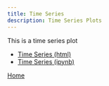 ```yaml
---
title: Time Series
description: Time Series Plots
---
```


This is a time series plot
- [Time Series (html)](M3.GitHubTimeSeriesNotebook.html)
- [Time Series (ipynb)](M3.GitHubTimeSeriesNotebook.ipynb)





[Home](stowe13.github.io)
